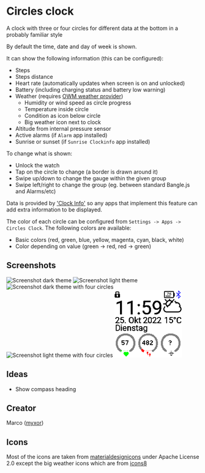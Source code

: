 # Circles clock

A clock with three or four circles for different data at the bottom in a probably familiar style

By default the time, date and day of week is shown.

It can show the following information (this can be configured):

  * Steps
  * Steps distance
  * Heart rate (automatically updates when screen is on and unlocked)
  * Battery (including charging status and battery low warning)
  * Weather (requires [OWM weather provider](https://banglejs.com/apps/?id=owmweather))
       * Humidity or wind speed as circle progress
       * Temperature inside circle
       * Condition as icon below circle
       * Big weather icon next to clock
  * Altitude from internal pressure sensor
  * Active alarms (if `Alarm` app installed)
  * Sunrise or sunset (if `Sunrise Clockinfo` app installed)

To change what is shown:

* Unlock the watch
* Tap on the circle to change (a border is drawn around it)
* Swipe up/down to change the gauge within the given group
* Swipe left/right to change the group (eg. between standard Bangle.js and Alarms/etc)

Data is provided by ['Clock Info'](http://www.espruino.com/Bangle.js+Clock+Info)
so any apps that implement this feature can add extra information to be displayed.

The color of each circle can be configured from `Settings -> Apps -> Circles Clock`. The following colors are available:
  * Basic colors (red, green, blue, yellow, magenta, cyan, black, white)
  * Color depending on value (green -> red, red -> green)

## Screenshots
![Screenshot dark theme](screenshot-dark.png)
![Screenshot light theme](screenshot-light.png)
![Screenshot dark theme with four circles](screenshot-dark-4.png)
![Screenshot light theme with four circles](screenshot-light-4.png)
![Screenshot light theme with big weather enabled](screenshot-light-with-big-weather.png)


## Ideas
* Show compass heading

## Creator
Marco ([myxor](https://github.com/myxor))

## Icons
Most of the icons are taken from [materialdesignicons](https://materialdesignicons.com) under Apache License 2.0 except the big weather icons which are from
[icons8](https://icons8.com/icon/set/weather/small--static--black)
